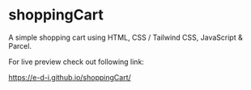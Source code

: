 # shoppingCart

A simple shopping cart using HTML, CSS / Tailwind CSS, JavaScript & Parcel.

For live preview check out following link:

https://e-d-i.github.io/shoppingCart/
